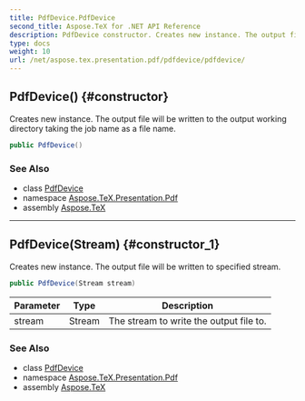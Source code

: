 ```yaml
---
title: PdfDevice.PdfDevice
second_title: Aspose.TeX for .NET API Reference
description: PdfDevice constructor. Creates new instance. The output file will be written to the output working directory taking the job name as a file name
type: docs
weight: 10
url: /net/aspose.tex.presentation.pdf/pdfdevice/pdfdevice/
---
```

## PdfDevice() {#constructor}

Creates new instance. The output file will be written to the output working directory taking the job name as a file name.

```csharp
public PdfDevice()
```

### See Also

* class [PdfDevice](../)
* namespace [Aspose.TeX.Presentation.Pdf](../../pdfdevice/)
* assembly [Aspose.TeX](../../../)

---

## PdfDevice(Stream) {#constructor_1}

Creates new instance. The output file will be written to specified stream.

```csharp
public PdfDevice(Stream stream)
```

| Parameter | Type | Description |
| --- | --- | --- |
| stream | Stream | The stream to write the output file to. |

### See Also

* class [PdfDevice](../)
* namespace [Aspose.TeX.Presentation.Pdf](../../pdfdevice/)
* assembly [Aspose.TeX](../../../)


